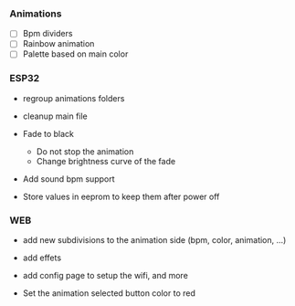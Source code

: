 ### Animations
- [ ] Bpm dividers
- [ ] Rainbow animation
- [ ] Palette based on main color

### ESP32
- regroup animations folders

- cleanup main file

- Fade to black
   - Do not stop the animation
   - Change brightness curve of the fade

- Add sound bpm support

- Store values in eeprom to keep them after power off

### WEB

- add new subdivisions to the animation side (bpm, color, animation, ...)

- add effets

- add config page to setup the wifi, and more

- Set the animation selected button color to red

